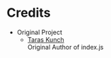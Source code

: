Credits
=======
  - Original Project
    * [Taras Kunch](https://gist.github.com/kunik)<br/>
      Original Author of index.js
